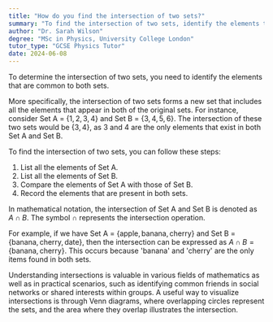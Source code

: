 ```yaml
---
title: "How do you find the intersection of two sets?"
summary: "To find the intersection of two sets, identify the elements that are common to both sets."
author: "Dr. Sarah Wilson"
degree: "MSc in Physics, University College London"
tutor_type: "GCSE Physics Tutor"
date: 2024-06-08
---
```


To determine the intersection of two sets, you need to identify the elements that are common to both sets.

More specifically, the intersection of two sets forms a new set that includes all the elements that appear in both of the original sets. For instance, consider Set A = $\{1, 2, 3, 4\}$ and Set B = $\{3, 4, 5, 6\}$. The intersection of these two sets would be $\{3, 4\}$, as $3$ and $4$ are the only elements that exist in both Set A and Set B.

To find the intersection of two sets, you can follow these steps:

1. List all the elements of Set A.
2. List all the elements of Set B.
3. Compare the elements of Set A with those of Set B.
4. Record the elements that are present in both sets.

In mathematical notation, the intersection of Set A and Set B is denoted as $A \cap B$. The symbol $\cap$ represents the intersection operation.

For example, if we have Set A = $\{\text{apple}, \text{banana}, \text{cherry}\}$ and Set B = $\{\text{banana}, \text{cherry}, \text{date}\}$, then the intersection can be expressed as $A \cap B = \{\text{banana}, \text{cherry}\}$. This occurs because 'banana' and 'cherry' are the only items found in both sets.

Understanding intersections is valuable in various fields of mathematics as well as in practical scenarios, such as identifying common friends in social networks or shared interests within groups. A useful way to visualize intersections is through Venn diagrams, where overlapping circles represent the sets, and the area where they overlap illustrates the intersection.
    